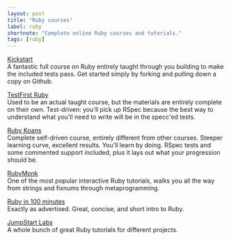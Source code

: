 ```yaml
---
layout: post
title: "Ruby courses"
label: ruby
shortnote: "Complete online Ruby courses and tutorials."
tags: [ruby]
---
```

 
[Kickstart](https://github.com/JoshCheek/ruby-kickstart)  
A fantastic full course on Ruby entirely taught through you building to make the included tests pass. Get started simply by forking and pulling down a copy on Github.  

[TestFirst Ruby](https://github.com/appacademy/test-first-ruby)  
Used to be an actual taught course, but the materials are entirely complete on their own. Test-driven: you'll pick up RSpec because the best way to understand what you'll need to write will be in the specc'ed tests.

[Ruby Koans](http://rubykoans.com/)  
Complete self-driven course, entirely different from other courses. Steeper learning curve, excellent results. You'll learn by doing. RSpec tests and some commented support included, plus it lays out what your progression should be.

[RubyMonk](https://rubymonk.com/)  
One of the most popular interactive Ruby tutorials, walks you all the way from strings and fixnums through metaprogramming.

[Ruby in 100 minutes](http://tutorials.jumpstartlab.com/projects/ruby_in_100_minutes.html)  
Exactly as advertised. Great, concise, and short intro to Ruby.

[JumpStart Labs](http://tutorials.jumpstartlab.com/)  
A whole bunch of great Ruby tutorials for different projects.
